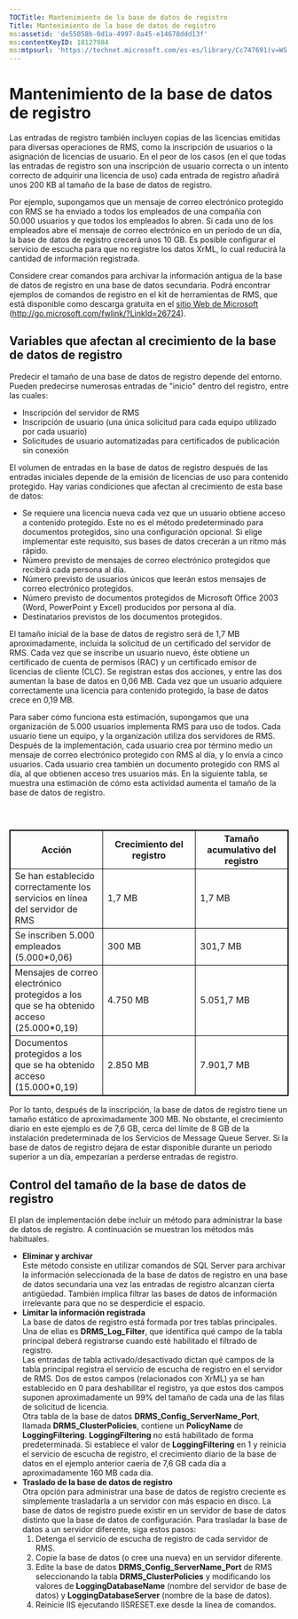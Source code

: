 ```yaml
---
TOCTitle: Mantenimiento de la base de datos de registro
Title: Mantenimiento de la base de datos de registro
ms:assetid: 'de55058b-0d1a-4997-8a45-e14678ddd13f'
ms:contentKeyID: 18127984
ms:mtpsurl: 'https://technet.microsoft.com/es-es/library/Cc747691(v=WS.10)'
---
```


Mantenimiento de la base de datos de registro
=============================================

Las entradas de registro también incluyen copias de las licencias emitidas para diversas operaciones de RMS, como la inscripción de usuarios o la asignación de licencias de usuario. En el peor de los casos (en el que todas las entradas de registro son una inscripción de usuario correcta o un intento correcto de adquirir una licencia de uso) cada entrada de registro añadirá unos 200 KB al tamaño de la base de datos de registro.

Por ejemplo, supongamos que un mensaje de correo electrónico protegido con RMS se ha enviado a todos los empleados de una compañía con 50.000 usuarios y que todos los empleados lo abren. Si cada uno de los empleados abre el mensaje de correo electrónico en un período de un día, la base de datos de registro crecerá unos 10 GB. Es posible configurar el servicio de escucha para que no registre los datos XrML, lo cual reducirá la cantidad de información registrada.

Considere crear comandos para archivar la información antigua de la base de datos de registro en una base de datos secundaria. Podrá encontrar ejemplos de comandos de registro en el kit de herramientas de RMS, que está disponible como descarga gratuita en el [sitio Web de Microsoft](http://go.microsoft.com/fwlink/?linkid=26724) (http://go.microsoft.com/fwlink/?LinkId=26724).

Variables que afectan al crecimiento de la base de datos de registro
--------------------------------------------------------------------

Predecir el tamaño de una base de datos de registro depende del entorno. Pueden predecirse numerosas entradas de "inicio" dentro del registro, entre las cuales:

-   Inscripción del servidor de RMS
-   Inscripción de usuario (una única solicitud para cada equipo utilizado por cada usuario)
-   Solicitudes de usuario automatizadas para certificados de publicación sin conexión

El volumen de entradas en la base de datos de registro después de las entradas iniciales depende de la emisión de licencias de uso para contenido protegido. Hay varias condiciones que afectan al crecimiento de esta base de datos:

-   Se requiere una licencia nueva cada vez que un usuario obtiene acceso a contenido protegido. Este no es el método predeterminado para documentos protegidos, sino una configuración opcional. Si elige implementar este requisito, sus bases de datos crecerán a un ritmo más rápido.
-   Número previsto de mensajes de correo electrónico protegidos que recibirá cada persona al día.
-   Número previsto de usuarios únicos que leerán estos mensajes de correo electrónico protegidos.
-   Número previsto de documentos protegidos de Microsoft Office 2003 (Word, PowerPoint y Excel) producidos por persona al día.
-   Destinatarios previstos de los documentos protegidos.

El tamaño inicial de la base de datos de registro será de 1,7 MB aproximadamente, incluida la solicitud de un certificado del servidor de RMS. Cada vez que se inscribe un usuario nuevo, éste obtiene un certificado de cuenta de permisos (RAC) y un certificado emisor de licencias de cliente (CLC). Se registran estas dos acciones, y entre las dos aumentan la base de datos en 0,06 MB. Cada vez que un usuario adquiere correctamente una licencia para contenido protegido, la base de datos crece en 0,19 MB.

Para saber cómo funciona esta estimación, supongamos que una organización de 5.000 usuarios implementa RMS para uso de todos. Cada usuario tiene un equipo, y la organización utiliza dos servidores de RMS. Después de la implementación, cada usuario crea por término medio un mensaje de correo electrónico protegido con RMS al día, y lo envía a cinco usuarios. Cada usuario crea también un documento protegido con RMS al día, al que obtienen acceso tres usuarios más. En la siguiente tabla, se muestra una estimación de cómo esta actividad aumenta el tamaño de la base de datos de registro.

###  

 
<table style="border:1px solid black;">
<colgroup>
<col width="33%" />
<col width="33%" />
<col width="33%" />
</colgroup>
<thead>
<tr class="header">
<th style="border:1px solid black;" >Acción</th>
<th style="border:1px solid black;" >Crecimiento del registro</th>
<th style="border:1px solid black;" >Tamaño acumulativo del registro</th>
</tr>
</thead>
<tbody>
<tr class="odd">
<td style="border:1px solid black;">Se han establecido correctamente los servicios en línea del servidor de RMS</td>
<td style="border:1px solid black;">1,7 MB</td>
<td style="border:1px solid black;">1,7 MB</td>
</tr>
<tr class="even">
<td style="border:1px solid black;">Se inscriben 5.000 empleados (5.000*0,06)</td>
<td style="border:1px solid black;">300 MB</td>
<td style="border:1px solid black;">301,7 MB</td>
</tr>
<tr class="odd">
<td style="border:1px solid black;">Mensajes de correo electrónico protegidos a los que se ha obtenido acceso (25.000*0,19)</td>
<td style="border:1px solid black;">4.750 MB</td>
<td style="border:1px solid black;">5.051,7 MB</td>
</tr>
<tr class="even">
<td style="border:1px solid black;">Documentos protegidos a los que se ha obtenido acceso (15.000*0,19)</td>
<td style="border:1px solid black;">2.850 MB</td>
<td style="border:1px solid black;">7.901,7 MB</td>
</tr>
</tbody>
</table>
  
Por lo tanto, después de la inscripción, la base de datos de registro tiene un tamaño estático de aproximadamente 300 MB. No obstante, el crecimiento diario en este ejemplo es de 7,6 GB, cerca del límite de 8 GB de la instalación predeterminada de los Servicios de Message Queue Server. Si la base de datos de registro dejara de estar disponible durante un periodo superior a un día, empezarían a perderse entradas de registro.
  
Control del tamaño de la base de datos de registro  
--------------------------------------------------
  
El plan de implementación debe incluir un método para administrar la base de datos de registro. A continuación se muestran los métodos más habituales.
  
-   **Eliminar y archivar**  
    Este método consiste en utilizar comandos de SQL Server para archivar la información seleccionada de la base de datos de registro en una base de datos secundaria una vez las entradas de registro alcanzan cierta antigüedad. También implica filtrar las bases de datos de información irrelevante para que no se desperdicie el espacio.  
-   **Limitar la información registrada**  
    La base de datos de registro está formada por tres tablas principales. Una de ellas es **DRMS\_Log\_Filter**, que identifica qué campo de la tabla principal deberá registrarse cuando esté habilitado el filtrado de registro.  
    Las entradas de tabla activado/desactivado dictan qué campos de la tabla principal registra el servicio de escucha de registro en el servidor de RMS. Dos de estos campos (relacionados con XrML) ya se han establecido en 0 para deshabilitar el registro, ya que estos dos campos suponen aproximadamente un 99% del tamaño de cada una de las filas de solicitud de licencia.  
    Otra tabla de la base de datos **DRMS\_Config\_ServerName\_Port**, llamada **DRMS\_ClusterPolicies**, contiene un **PolicyName** de **LoggingFiltering**. **LoggingFiltering** no está habilitado de forma predeterminada. Si establece el valor de **LoggingFiltering** en 1 y reinicia el servicio de escucha de registro, el crecimiento diario de la base de datos en el ejemplo anterior caería de 7,6 GB cada día a aproximadamente 160 MB cada día.  
-   **Traslado de la base de datos de registro**  
    Otra opción para administrar una base de datos de registro creciente es simplemente trasladarla a un servidor con más espacio en disco. La base de datos de registro puede existir en un servidor de base de datos distinto que la base de datos de configuración. Para trasladar la base de datos a un servidor diferente, siga estos pasos:  
    1.  Detenga el servicio de escucha de registro de cada servidor de RMS.  
    2.  Copie la base de datos (o cree una nueva) en un servidor diferente.  
    3.  Edite la base de datos **DRMS\_Config\_ServerName\_Port** de RMS seleccionando la tabla **DRMS\_ClusterPolicies** y modificando los valores de **LoggingDatabaseName** (nombre del servidor de base de datos) y **LoggingDatabaseServer** (nombre de la base de datos).  
    4.  Reinicie IIS ejecutando IISRESET.exe desde la línea de comandos.

